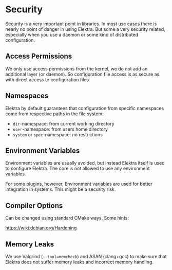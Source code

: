 # Security

Security is a very important point in libraries. In most use
cases there is nearly no point of danger in using Elektra.
But some a very security related, especially when you use
a daemon or some kind of distributed configuration.

## Access Permissions

We only use access permissions from the kernel, we do
not add an additional layer (or daemon). So configuration
file access is as secure as with direct access to
configuration files.

## Namespaces

Elektra by default guarantees that configuration from
specific namespaces come from respective paths in the
file system:

- `dir`-namespace: from current working directory
- `user`-namespace: from users home directory
- `system` or `spec`-namespace: no restrictions

## Environment Variables

Environment variables are usually avoided, but instead
Elektra itself is used to configure Elektra.
The core is not allowed to use any environment variables.

For some plugins, however, Environment variables are
used for better integration in systems. This might
be a security risk.

## Compiler Options

Can be changed using standard CMake ways.
Some hints:

https://wiki.debian.org/Hardening

## Memory Leaks

We use Valgrind (`--tool=memcheck`) and ASAN (clang+gcc) to
make sure that Elektra does not suffer memory leaks and
incorrect memory handling.
